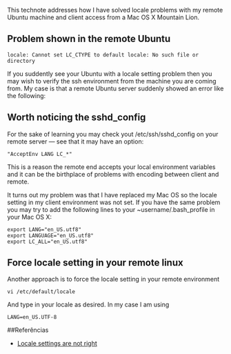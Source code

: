This technote addresses how I have solved locale problems with my remote Ubuntu machine and client access from a Mac OS X Mountain Lion. 

## Problem shown in the remote Ubuntu
 
    locale: Cannot set LC_CTYPE to default locale: No such file or directory

If you suddently see your Ubuntu with a locale setting problem then you may wish to verify the ssh environment from the machine you are coming from. My case is that a remote Ubuntu server suddenly showed an error like the following: 

## Worth noticing the sshd_config

For the sake of learning you may check yout /etc/ssh/sshd_config on your remote server — see that it may have an option:

    "AcceptEnv LANG LC_*"

This is a reason the remote end accepts your local environment variables and it can be the birthplace of problems with encoding between client and remote. 

It turns out my problem was that I have replaced my Mac OS so the locale setting in my client environment was not set. If you have the same problem you may try to add the following lines to your ~username/.bash_profile in your Mac OS X: 

    export LANG="en_US.utf8"
    export LANGUAGE="en_US.utf8"
    export LC_ALL="en_US.utf8"

## Force locale setting in your remote linux

Another approach is to force the locale setting in your remote environment

    vi /etc/default/locale 

And type in your locale as desired. In my case I am using 

    LANG=en_US.UTF-8

##Referências 

<ul>
<li><a href='http://askubuntu.com/questions/33025/locale-settings-are-not-right-how-can-i-reset-them'>Locale settings are not right</a></li>
</ul>

